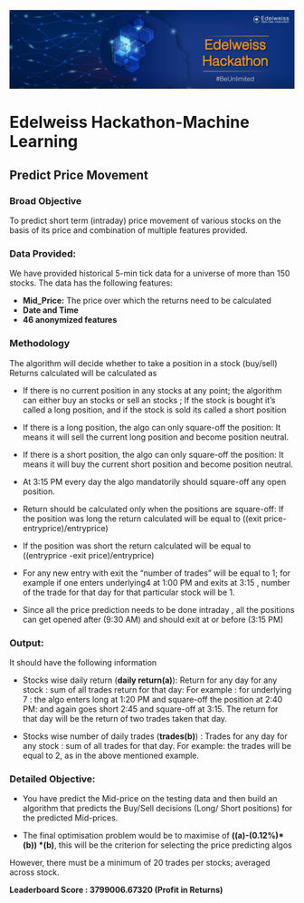 ![title](edel.JPG)

# Edelweiss Hackathon-Machine Learning

## Predict Price Movement

### Broad Objective

To predict short term (intraday) price movement of various stocks on the basis of its price and combination of multiple features provided.

### Data Provided:
We have provided historical 5-min tick data for a universe of more than 150 stocks. The data has the following features:

* **Mid_Price:** The price over which the returns need to be calculated
* **Date and Time**
* **46 anonymized features**

### Methodology

The algorithm will decide whether to take a position in a stock (buy/sell)
Returns calculated will be calculated as

* If there is no current position in any stocks  at any point;  the algorithm can either buy an stocks or sell an stocks ; If the stock is bought it’s called a long position, and if the stock is sold its called a short position

* If there is a long position, the algo can only square-off the position: It means it will sell the current long position and become position neutral.

* If there is a short position, the algo can only square-off the position: It means it will buy  the current short position and become position neutral.

* At 3:15 PM every day the algo mandatorily should square-off any open position.

* Return should be calculated only when the positions are square-off: If the position was long the return calculated will be equal to ((exit price- entryprice)/entryprice)

* If the position was short the return calculated will be equal to ((entryprice -exit price)/entryprice)

* For any new entry with exit the “number of trades” will be equal to 1; for example if one enters underlying4 at 1:00 PM and exits at 3:15 , number of the trade for that day for that particular stock will be 1.

* Since all the price prediction needs to be done intraday , all the positions can get opened after (9:30 AM) and should exit at or before (3:15 PM)

### Output:

It should have the following information

* Stocks wise daily return (**daily return(a)**):  Return for any day for any stock : sum of all trades return for that day: For example : for underlying 7 : the algo enters long at 1:20 PM and square-off the position at 2:40 PM: and again goes short 2:45 and square-off at 3:15. The return for that day will be the return of two trades taken that day.

* Stocks wise number of daily trades (**trades(b)**) : Trades for any day for any stock : sum of all trades for that day. For example: the trades will be equal to 2, as in the above mentioned example.

### Detailed Objective:
* You have predict the Mid-price on the testing data and then build an algorithm that predicts the Buy/Sell decisions (Long/ Short positions) for the predicted Mid-prices.

* The final optimisation problem would be to maximise  of **((a)-(0.12%)*(b)) *(b)**, this will be the criterion for selecting the price predicting algos

However, there must be a minimum of 20 trades per stocks; averaged across stock.

**Leaderboard Score : 3799006.67320 (Profit in Returns)**
